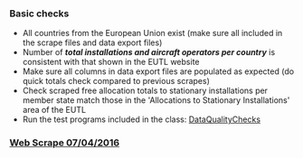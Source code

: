 ### Basic checks
 
 * All countries from the European Union exist (make sure all included in the scrape files and data export files)
 * Number of _**total installations and aircraft operators per country**_ is consistent with that shown in the EUTL website
 * Make sure all columns in data export files are populated as expected (do quick totals check compared to previous scrapes)
 * Check scraped free allocation totals to stationary installations per member state match those in the 'Allocations to Stationary Installations' area of the EUTL 
 * Run the test programs included in the class: [DataQualityChecks](https://github.com/sandbag-climate/eutldb/blob/master/src/test/java/org/sandbag/eutldb/tests/DataQualityChecks.java)
 

### [Web Scrape 07/04/2016](/docs/WebScrape_07_04_2016.md)
